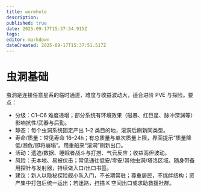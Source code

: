 ```yaml
---
title: wormhole
description: 
published: true
date: 2025-09-17T15:37:54.915Z
tags: 
editor: markdown
dateCreated: 2025-09-17T15:37:51.517Z
---
```


# 虫洞基础

虫洞是连接任意星系的临时通道，难度与收益波动大，适合进阶 PVE 与探险。要点：
- 分级：C1–C6 难度递增；部分系统有环境效果（磁暴、红巨星、脉冲深渊等）影响抗性/武器与后勤。
- 静态：每个虫洞系统固定产出 1–2 类目的地，滚洞后刷新同类型。
- 寿命/质量：常见寿命 16–24h；有总质量与单次质量上限，界面提示“质量降低/濒危/即将崩塌”。用重船来“滚洞”刷新出口。
- 活动：遗迹/数据、睡眠者战斗与打捞、气云反应；收益高但波动。
- 风险：无本地、易被伏击；常见通往低安/零安/其他虫洞/塔洛区域。随身带备用探针与发射器，持续做入口/出口书签。
- 建议：新人以隐秘探险舰小队入门，不长期常驻；尊重居民，不挑衅结构；资产集中打包后统一运出；若迷路，扫描 K 空间出口或求助救援社群。
